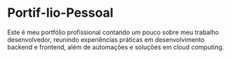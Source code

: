 # Portif-lio-Pessoal
Este é meu portfólio profissional contando um pouco sobre meu trabalho desenvolvedor, reunindo experiências práticas em desenvolvimento backend e frontend, além de automações e soluções em cloud computing.
